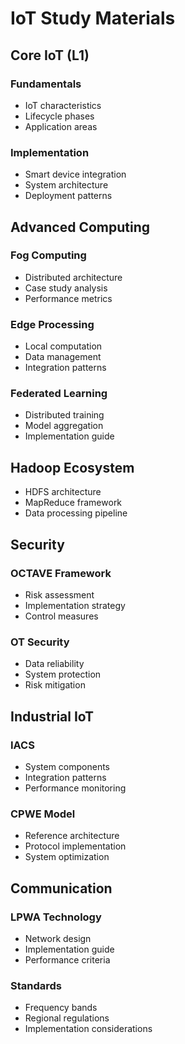 # IoT Study Materials

## Core IoT (L1)

### Fundamentals

- IoT characteristics
- Lifecycle phases
- Application areas

### Implementation

- Smart device integration
- System architecture
- Deployment patterns

## Advanced Computing

### Fog Computing

- Distributed architecture
- Case study analysis
- Performance metrics

### Edge Processing

- Local computation
- Data management
- Integration patterns

### Federated Learning

- Distributed training
- Model aggregation
- Implementation guide

## Hadoop Ecosystem

- HDFS architecture
- MapReduce framework
- Data processing pipeline

## Security

### OCTAVE Framework

- Risk assessment
- Implementation strategy
- Control measures

### OT Security

- Data reliability
- System protection
- Risk mitigation

## Industrial IoT

### IACS

- System components
- Integration patterns
- Performance monitoring

### CPWE Model

- Reference architecture
- Protocol implementation
- System optimization

## Communication

### LPWA Technology

- Network design
- Implementation guide
- Performance criteria

### Standards

- Frequency bands
- Regional regulations
- Implementation considerations
